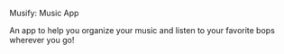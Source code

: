 Musify: Music App

An app to help you organize your music and listen to your favorite bops wherever you go!

